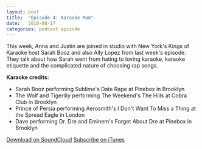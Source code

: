 ```yaml
---
layout: post
title:  "Episode 4: Karaoke Mom"
date:   2016-08-17
categories: podcast episode
---
```


This week, Anna and Justin are joined in studio with New York's Kings of Karaoke host Sarah Booz and also Ally Lopez from last week's episode. They talk about how Sarah went from hating to loving karaoke, karaoke etiquette and the complicated nature of choosing rap songs.

**Karaoke credits:**

- Sarah Booz performing Sublime's Date Rape at Pinebox in Brooklyn
- The Wolf and Tigerlily performing The Weekend's The Hills at Cobra Club in Brooklyn 
- Prince of Persia performing Aerosmith's I Don't Want To Miss a Thing at the Spread Eagle in London 
- Dave performing Dr. Dre and Eminem's Forget About Dre at Pinebox in Brooklyn


[Download on SoundCloud](https://soundcloud.com/karaoke-theory/episode4-finalfinal)
[Subscribe on iTunes](https://itunes.apple.com/ie/podcast/karaoke-theory/id1137159144?mt=2)
